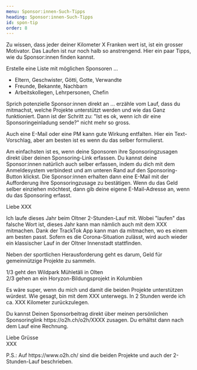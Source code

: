 ```yaml
---
menu: Sponsor:innen-Such-Tipps
heading: Sponsor:innen-Such-Tipps
id: spon-tip
order: 8
---
```



<div class="uk-child-width-1-1 uk-child-width-1-2@s" uk-grid>
<div>
<p>Zu wissen, dass jeder deiner Kilometer X Franken wert ist, ist ein grosser Motivator. Das Laufen ist nur noch halb so anstrengend. Hier ein paar Tipps, wie du Sponsor:innen finden kannst.</p>


<p>Erstelle eine Liste mit möglichen Sponsoren ...</p>


<ul>
<li>Eltern, Geschwister, Götti, Gotte, Verwandte</li>
<li>Freunde, Bekannte, Nachbarn</li>
<li>Arbeitskollegen, Lehrpersonen, Chefin</li>
</ul>


<p>Sprich potenzielle Sponsor:innen direkt an ... erzähle vom Lauf, dass du mitmachst, welche Projekte unterstützt werden und wie das Ganz funktioniert. Dann ist der Schritt zu: "Ist es ok, wenn ich dir eine Sponsoringeinladung sende?" nicht mehr so gross.</p>


<p>Auch eine E-Mail oder eine PM kann gute Wirkung entfalten. Hier ein Text-Vorschlag, aber am besten ist es wenn du das selber formulierst.</p>


<p>Am einfachsten ist es, wenn deine Sponsoren ihre Sponsoringzusagen direkt über deinen Sponsoring-Link erfassen. Du kannst deine Sponsor:innen natürlich auch selber erfassen, indem du dich mit dem Anmeldesystem verbindest und am unteren Rand auf den Sponsoring-Button klickst. Die Sponsor:innen erhalten dann eine E-Mail mit der Aufforderung ihre Sponsoringzusage zu bestätigen. Wenn du das Geld selber einziehen möchtest, dann gib deine eigene E-Mail-Adresse an, wenn du das Sponsoring erfasst.</p>
</div>
<div>
<div class="uk-text-small uk-background-muted uk-card uk-card-hover uk-card-default uk-card-body">


<p>Liebe XXX</p>


<p>Ich laufe dieses Jahr beim Oltner 2-Stunden-Lauf mit. Wobei "laufen" das
falsche Wort ist, dieses Jahr kann man nämlich auch mit dem XXX mitmachen. Dank der TrackTok App kann man da mitmachen, wo es einem am besten passt. Sofern es die Corona-Situation zulässt, wird auch wieder ein klassischer Lauf in der Oltner Innenstadt stattfinden.</p>


<p>Neben der sportlichen Herausforderung geht es darum, Geld für gemeinnützige Projekte zu sammeln.</p>


<p>1/3 geht den Wildpark Mühletäli in Olten<br/>
2/3 gehen an ein Horyzon-Bildungsprojekt in Kolumbien</p>


<p>Es wäre super, wenn du mich und damit die beiden Projekte unterstützen würdest. Wie gesagt, bin mit dem XXX unterwegs. In 2 Stunden werde ich ca. XXX Kilometer zurückzulegen.</p>


<p>Du kannst Deinen Sponsorbeitrag direkt über meinen persönlichen Sponsoringlink https://o2h.ch/o2h/XXXX zusagen. Du erhältst dann nach dem Lauf eine Rechnung.</p>


<p>Liebe Grüsse<br/>
XXX</p>


<p>P.S.: Auf https://www.o2h.ch/ sind die beiden Projekte und auch der 2-Stunden-Lauf beschrieben.</p>


</div></div>
</div>